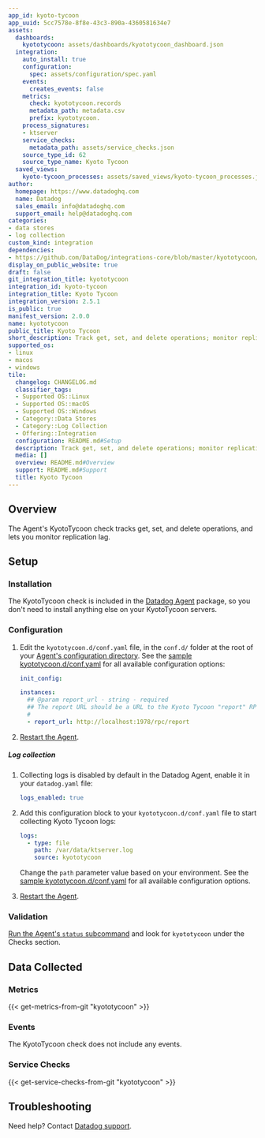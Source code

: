 ```yaml
---
app_id: kyoto-tycoon
app_uuid: 5cc7578e-8f8e-43c3-890a-4360581634e7
assets:
  dashboards:
    kyototycoon: assets/dashboards/kyototycoon_dashboard.json
  integration:
    auto_install: true
    configuration:
      spec: assets/configuration/spec.yaml
    events:
      creates_events: false
    metrics:
      check: kyototycoon.records
      metadata_path: metadata.csv
      prefix: kyototycoon.
    process_signatures:
    - ktserver
    service_checks:
      metadata_path: assets/service_checks.json
    source_type_id: 62
    source_type_name: Kyoto Tycoon
  saved_views:
    kyoto-tycoon_processes: assets/saved_views/kyoto-tycoon_processes.json
author:
  homepage: https://www.datadoghq.com
  name: Datadog
  sales_email: info@datadoghq.com
  support_email: help@datadoghq.com
categories:
- data stores
- log collection
custom_kind: integration
dependencies:
- https://github.com/DataDog/integrations-core/blob/master/kyototycoon/README.md
display_on_public_website: true
draft: false
git_integration_title: kyototycoon
integration_id: kyoto-tycoon
integration_title: Kyoto Tycoon
integration_version: 2.5.1
is_public: true
manifest_version: 2.0.0
name: kyototycoon
public_title: Kyoto Tycoon
short_description: Track get, set, and delete operations; monitor replication lag.
supported_os:
- linux
- macos
- windows
tile:
  changelog: CHANGELOG.md
  classifier_tags:
  - Supported OS::Linux
  - Supported OS::macOS
  - Supported OS::Windows
  - Category::Data Stores
  - Category::Log Collection
  - Offering::Integration
  configuration: README.md#Setup
  description: Track get, set, and delete operations; monitor replication lag.
  media: []
  overview: README.md#Overview
  support: README.md#Support
  title: Kyoto Tycoon
---
```


<!--  SOURCED FROM https://github.com/DataDog/integrations-core -->


## Overview

The Agent's KyotoTycoon check tracks get, set, and delete operations, and lets you monitor replication lag.

## Setup

### Installation

The KyotoTycoon check is included in the [Datadog Agent][1] package, so you don't need to install anything else on your KyotoTycoon servers.

### Configuration

1. Edit the `kyototycoon.d/conf.yaml` file, in the `conf.d/` folder at the root of your [Agent's configuration directory][2]. See the [sample kyototycoon.d/conf.yaml][3] for all available configuration options:

   ```yaml
   init_config:

   instances:
     ## @param report_url - string - required
     ## The report URL should be a URL to the Kyoto Tycoon "report" RPC endpoint.
     #
     - report_url: http://localhost:1978/rpc/report
   ```

2. [Restart the Agent][4].

##### Log collection

1. Collecting logs is disabled by default in the Datadog Agent, enable it in your `datadog.yaml` file:

    ```yaml
    logs_enabled: true
    ```

2. Add this configuration block to your `kyototycoon.d/conf.yaml` file to start collecting Kyoto Tycoon logs:

    ```yaml
    logs:
      - type: file
        path: /var/data/ktserver.log
        source: kyototycoon
    ```

    Change the `path` parameter value based on your environment. See the [sample kyototycoon.d/conf.yaml][3] for all available configuration options.

3. [Restart the Agent][4].

### Validation

[Run the Agent's `status` subcommand][5] and look for `kyototycoon` under the Checks section.

## Data Collected

### Metrics
{{< get-metrics-from-git "kyototycoon" >}}


### Events

The KyotoTycoon check does not include any events.

### Service Checks
{{< get-service-checks-from-git "kyototycoon" >}}


## Troubleshooting

Need help? Contact [Datadog support][8].


[1]: https://app.datadoghq.com/account/settings/agent/latest
[2]: https://docs.datadoghq.com/ja/agent/guide/agent-configuration-files/#agent-configuration-directory
[3]: https://github.com/DataDog/integrations-core/blob/master/kyototycoon/datadog_checks/kyototycoon/data/conf.yaml.example
[4]: https://docs.datadoghq.com/ja/agent/guide/agent-commands/#start-stop-and-restart-the-agent
[5]: https://docs.datadoghq.com/ja/agent/guide/agent-commands/#agent-status-and-information
[6]: https://github.com/DataDog/integrations-core/blob/master/kyototycoon/metadata.csv
[7]: https://github.com/DataDog/integrations-core/blob/master/kyototycoon/assets/service_checks.json
[8]: https://docs.datadoghq.com/ja/help/
